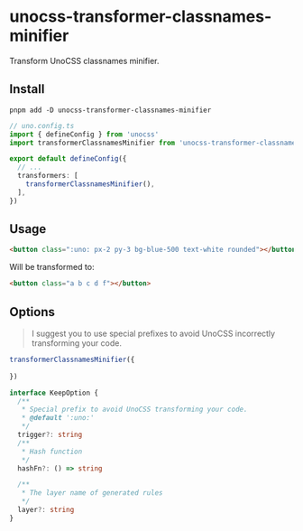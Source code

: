 # unocss-transformer-classnames-minifier

Transform UnoCSS classnames minifier.

## Install
```shell
pnpm add -D unocss-transformer-classnames-minifier
```

```ts
// uno.config.ts
import { defineConfig } from 'unocss'
import transformerClassnamesMinifier from 'unocss-transformer-classnames-minifier'

export default defineConfig({
  // ...
  transformers: [
    transformerClassnamesMinifier(),
  ],
})
```

## Usage

```html
<button class=":uno: px-2 py-3 bg-blue-500 text-white rounded"></button>
```

Will be transformed to:

```html
<button class="a b c d f"></button>
```

## Options

> I suggest you to use special prefixes to avoid UnoCSS incorrectly transforming your code.

```ts
transformerClassnamesMinifier({
 
})

interface KeepOption {
  /**
   * Special prefix to avoid UnoCSS transforming your code.
   * @default ':uno:'
   */
  trigger?: string
  /**
   * Hash function
   */
  hashFn?: () => string

  /**
   * The layer name of generated rules
   */
  layer?: string
}
```

